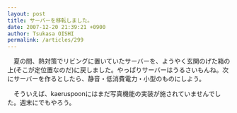 ```yaml
---
layout: post
title: サーバーを移転しました。
date: 2007-12-20 21:39:21 +0900
author: Tsukasa OISHI
permalink: /articles/299
---
```



　夏の間、熱対策でリビングに置いていたサーバーを、ようやく玄関のげた箱の上(そこが定位置なのだ)に戻しました。やっぱりサーバーはうるさいもんね。次にサーバーを作るとしたら、静音・低消費電力・小型のものにしよう。  

　そういえば、kaeruspoonにはまだ写真機能の実装が施されていませんでした。週末にでもやろう。  


